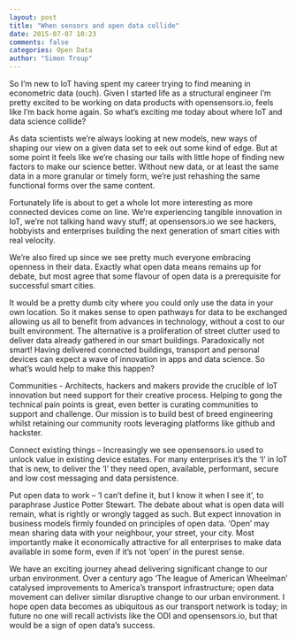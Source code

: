```yaml
---
layout: post
title: "When sensors and open data collide"
date: 2015-07-07 10:23
comments: false
categories: Open Data
author: "Simon Troup"
---
```

So I’m new to IoT having spent my career trying to find meaning in econometric data (ouch). Given I started life as a structural engineer I’m pretty excited to be working on data products with opensensors.io, feels like I’m back home again. So what’s exciting me today about where IoT and data science collide? 

As data scientists we’re always looking at new models, new ways of shaping our view on a given data set to eek out some kind of edge. But at some point it feels like we’re chasing our tails with little hope of finding new factors to make our science better. Without new data, or at least the same data in a more granular or timely form, we’re just rehashing the same functional forms over the same content.

Fortunately life is about to get a whole lot more interesting as more connected devices come on line. We’re experiencing tangible innovation in IoT, we’re not talking hand wavy stuff; at opensensors.io we see hackers, hobbyists and enterprises building the next generation of smart cities with real velocity.

We’re also fired up since we see pretty much everyone embracing openness in their data. Exactly what open data means remains up for debate, but most agree that some flavour of open data is a prerequisite for successful smart cities.

It would be a pretty dumb city where you could only use the data in your own location.  So it makes sense to open pathways for data to be exchanged allowing us all to benefit from advances in technology, without a cost to our built environment. The alternative is a proliferation of street clutter used to deliver data already gathered in our smart buildings. Paradoxically not smart!  Having delivered connected buildings, transport and personal devices can expect a wave of innovation in apps and data science. So what’s would help to make this happen?  

Communities - Architects, hackers and makers provide the crucible of IoT innovation but need support for their creative process. Helping to gong the technical pain points is great, even better is curating communities to support and challenge. Our mission is to build best of breed engineering whilst retaining our community roots leveraging platforms like github and hackster.

Connect existing things – Increasingly we see opensensors.io used to unlock value in existing device estates. For many enterprises it’s the ‘I’ in IoT that is new, to deliver the ‘I’ they need open, available, performant, secure and low cost messaging and data persistence.

Put open data to work – ‘I can’t define it, but I know it when I see it’, to paraphrase Justice Potter Stewart. The debate about what is open data will remain, what is rightly or wrongly tagged as such. But expect innovation in business models firmly founded on principles of open data. ‘Open’ may mean sharing data with your neighbour, your street, your city. Most importantly make it economically attractive for all enterprises to make data available in some form, even if it’s not ‘open’ in the purest sense.

We have an exciting journey ahead delivering significant change to our urban environment. Over a century ago ‘The league of American Wheelman’ catalysed improvements to America’s transport infrastructure; open data movement can deliver similar disruptive change to our urban environment. I hope open data becomes as ubiquitous as our transport network is today; in future no one will recall activists like the ODI and opensensors.io, but that would be a sign of open data’s success.  

